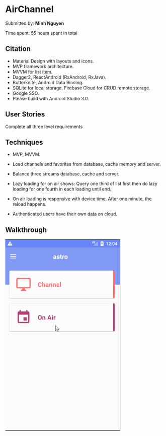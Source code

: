 # AirChannel

Submitted by: **Minh Nguyen**

Time spent: 55 hours spent in total

## Citation
- Material Design with layouts and icons.
- MVP framework architecture.
- MVVM for list item.
- Dagger2, ReactAndroid (RxAndroid, RxJava).
- Butterknife, Android Data Binding.
- SQLite for local storage, Firebase Cloud for CRUD remote storage.
- Google SSO.
- Please build with Android Studio 3.0.

## User Stories
Complete all three level requirements

## Techniques
- MVP, MVVM.

- Load channels and favorites from database, cache memory and server.

- Balance three streams database, cache and server.

- Lazy loading for on air shows: Query one third of list first then do lazy loading for one fourth in each loading until end.

- On air loading is responsive with device time. After one minute, the reload happens.

- Authenticated users have their own data on cloud.

## Walkthrough
  ![screenshot](airchannel.gif)
